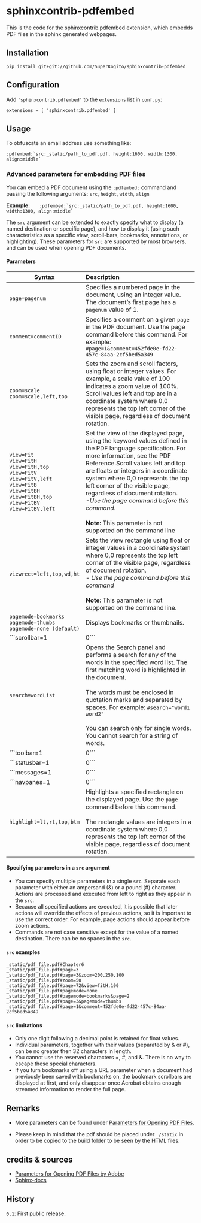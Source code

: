 #  sphinxcontrib-pdfembed
This is the code for the sphinxcontrib.pdfembed extension, which embedds PDF files in the sphinx generated webpages.

## Installation

   ``pip install git+git://github.com/SuperKogito/sphinxcontrib-pdfembed``

## Configuration
Add ``'sphinxcontrib.pdfembed'`` to the ``extensions`` list in ``conf.py``:

    extensions = [ 'sphinxcontrib.pdfembed' ]


## Usage
To obfuscate an email address use something like:

    :pdfembed:`src:_static/path_to_pdf.pdf, height:1600, width:1300, align:middle`





### Advanced parameters for embedding PDF files

You can embed a PDF document using the  ```:pdfembed:``` command and passing the following arguments: `src`, `height`, `width`, `align`

**Example:** ```    :pdfembed:`src:_static/path_to_pdf.pdf, height:1600, width:1300, align:middle` ```

The `src` argument can be extended to exactly specify what to display (a named destination or specific page), and how to display it (using such characteristics as a specific view, scroll-bars, bookmarks, annotations, or highlighting). These parameters for `src` are supported by most browsers, and can be used when opening PDF documents.

#### Parameters

| Syntax                                                                                                                                                                                                          |      Description                                                                                                                                                    |
|-----------------------------------------------------------------------------------------------------------------------------------------------------------------------------------------------------------------|:------------------------------------------------------------------------------------------------------------------------------------------------------------------|
| ```page=pagenum```                                                                                                                                                                                              | Specifies a numbered page in the document, using an integer value. The document’s first page has a `pagenum` value of 1.                                              |
| ```comment=commentID```                                                                                                                                                                                         | Specifies a comment on a given `page` in the PDF document. Use the page command before this command. For example:<br> `#page=1&comment=452fde0e-fd22-457c-84aa-2cf5bed5a349` |
| ```zoom=scale```<br>```zoom=scale,left,top```                                                                                                                                                                   | Sets the zoom and scroll factors, using float or integer values. For example, a scale value of 100 indicates a zoom value of 100%. <br> Scroll values left and top are in a coordinate system where 0,0 represents the top left corner of the visible page, regardless of document rotation.|
| ```view=Fit```<br>```view=FitH```<br>```view=FitH,top```<br>```view=FitV```<br>```view=FitV,left```<br>```view=FitB```<br>```view=FitBH```<br>```view=FitBH,top```<br>```view=FitBV```<br>```view=FitBV,left``` | Set the view of the displayed page, using the keyword values defined in the PDF language specification. For more information, see the PDF Reference.Scroll values left and top are floats or integers in a coordinate system where 0,0 represents the top left corner of the visible page, regardless of document rotation. <br>*-Use the page command before this command.* <br><br>**Note:** This parameter is not supported on the command line |
| ```viewrect=left,top,wd,ht```                                                                                                                                                                                   | Sets the view rectangle using float or integer values in a coordinate system where 0,0 represents the top left corner of the visible page, regardless of document rotation.<br> *- Use the page command before this command* <br><br> **Note:** This parameter is not supported on the command line. |
| ```pagemode=bookmarks```<br>```pagemode=thumbs```<br>```pagemode=none (default)```                                                                                                                              | Displays bookmarks or thumbnails.                      |
| ```scrollbar=1|0```                                                                                                                                                                                             | Turns scrollbars on or off.                            |
| ```search=wordList```                                                                                                                                                                                           | Opens the Search panel and performs a search for any of the words in the specified word list. The first matching word is highlighted in the document.<br><br> The words must be enclosed in quotation marks and separated by spaces. For example: `#search="word1 word2"` <br><br>You can search only for single words. You cannot search for a string of words.   |
| ```toolbar=1|0```                                                                                                                                                                                               | Turns the toolbar on or off.                           |
| ```statusbar=1|0```                                                                                                                                                                                             | Turns the status bar on or off.                        |
| ```messages=1|0```                                                                                                                                                                                              | Turns the document message bar on or off.              |
| ```navpanes=1|0```                                                                                                                                                                                              | Turns the navigation panes and tabs on or off.         |
| ```highlight=lt,rt,top,btm```                                                                                                                                                                                   | Highlights a specified rectangle on the displayed page. Use the `page` command before this command.<br><br>The rectangle values are integers in a coordinate system where 0,0 represents the top left corner of the visible page, regardless of document rotation.|


#### Specifying parameters in a `src` argument

- You can specify multiple parameters in a single `src`. Separate each parameter with either an ampersand (&) or a pound (#) character. Actions are processed and executed from left to right as they appear in the `src`.
- Because all specified actions are executed, it is possible that later actions will override the effects of previous actions, so it is important to use the correct order. For example, page actions should appear before zoom actions.
- Commands are not case sensitive except for the value of a named destination. There can be no spaces in the `src`.

#### `src` examples
  ```
  _static/pdf_file.pdf#Chapter6
  _static/pdf_file.pdf#page=3
  _static/pdf_file.pdf#page=3&zoom=200,250,100
  _static/pdf_file.pdf#zoom=50
  _static/pdf_file.pdf#page=72&view=fitH,100
  _static/pdf_file.pdf#pagemode=none
  _static/pdf_file.pdf#pagemode=bookmarks&page=2
  _static/pdf_file.pdf#page=3&pagemode=thumbs
  _static/pdf_file.pdf#page=1&comment=452fde0e-fd22-457c-84aa-2cf5bed5a349
  ```

#### `src` limitations

-  Only one digit following a decimal point is retained for float values.
-  Individual parameters, together with their values (separated by & or #), can be no greater then 32 characters in length.
-  You cannot use the reserved characters =, #, and &. There is no way to escape these special characters.
-  If you turn bookmarks off using a URL parameter when a document had previously been saved with bookmarks on, the bookmark scrollbars are displayed at first, and only disappear once Acrobat obtains enough streamed information to render the full page.

## Remarks
- More parameters can be found under [Parameters for Opening PDF Files](https://www.adobe.com/content/dam/acom/en/devnet/acrobat/pdfs/pdf_open_parameters.pdf).
* Please keep in mind that the pdf should be placed under `_/static` in order to be copied to the build folder to be seen by the HTML files.


## credits & sources
- [Parameters for Opening PDF Files by Adobe](https://www.adobe.com/content/dam/acom/en/devnet/acrobat/pdfs/pdf_open_parameters.pdf)
- [Sphinx-docs](http://www.sphinx-doc.org/en/master/)

## History
`0.1`: First public release.
